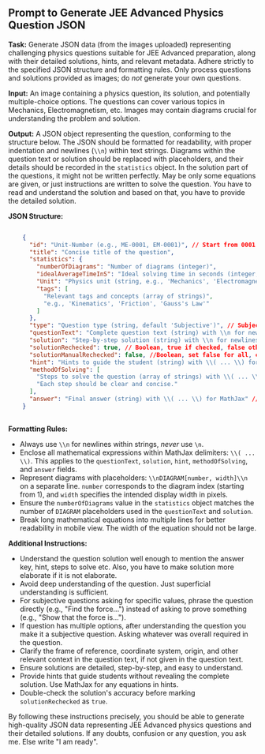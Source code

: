 

## Prompt to Generate JEE Advanced Physics Question JSON

**Task:** Generate JSON data (from the images uploaded) representing challenging physics questions suitable for JEE Advanced preparation, along with their detailed solutions, hints, and relevant metadata.  Adhere strictly to the specified JSON structure and formatting rules.  Only process questions and solutions provided as images; do *not* generate your own questions.

**Input:** An image containing a physics question, its solution, and potentially multiple-choice options. The questions can cover various topics in Mechanics, Electromagnetism, etc. Images may contain diagrams crucial for understanding the problem and solution.

**Output:** A JSON object representing the question, conforming to the structure below. The JSON should be formatted for readability, with proper indentation and newlines (`\\n`) within text strings.  Diagrams within the question text or solution should be replaced with placeholders, and their details should be recorded in the `statistics` object. In the solution part of the questions, it might not be written perfectly. May be only some equations are given, or just instructions are written to solve the question. You have to read and understand the solution and based on that, you have to provide the detailed solution.

**JSON Structure:**

```json

    {
      "id": "Unit-Number (e.g., ME-0001, EM-0001)", // Start from 0001 for each unit.  ME for Mechanics, EM for Electromagnetism, etc.
      "title": "Concise title of the question",
      "statistics": {
        "numberOfDiagrams": "Number of diagrams (integer)",
        "idealAverageTimeInS": "Ideal solving time in seconds (integer, default 600)",
        "Unit": "Physics unit (string, e.g., 'Mechanics', 'Electromagnetism')", // Mechanics, Application of Mechanics, Heat and Thermodynamics, Electromagnetism, Optics, Modern Physics
        "tags": [
          "Relevant tags and concepts (array of strings)",
          "e.g., 'Kinematics', 'Friction', 'Gauss's Law'"
        ]
      },
      "type": "Question type (string, default 'Subjective')", // Subjective, Single Correct, Multiple Correct, Integer Type
      "questionText": "Complete question text (string) with \\n for newlines and \\( ... \\) for MathJax", // DIAGRAM[number, width] for diagram placeholder
      "solution": "Step-by-step solution (string) with \\n for newlines and \\( ... \\) for MathJax", // DIAGRAM[number, width] for diagram placeholder
      "solutionRechecked": true, // Boolean, true if checked, false otherwise
      "solutionManualRechecked": false, //Boolean, set false for all, change manually to true
      "hint": "Hints to guide the student (string) with \\( ... \\) for MathJax",
      "methodOfSolving": [
        "Steps to solve the question (array of strings) with \\( ... \\) for MathJax" ,
        "Each step should be clear and concise."
      ],
      "answer": "Final answer (string) with \\( ... \\) for MathJax" //For MCQ, mention the option, and for others mention the exact answer
    }
  
```

**Formatting Rules:**

*   Always use `\\n` for newlines within strings, *never* use `\n`.
*   Enclose all mathematical expressions within MathJax delimiters: `\\( ... \\)`.  This applies to the `questionText`, `solution`, `hint`, `methodOfSolving`, and `answer` fields.
*   Represent diagrams with placeholders: `\\nDIAGRAM[number, width]\\n` on a separate line.  `number` corresponds to the diagram index (starting from 1), and `width` specifies the intended display width in pixels.
*   Ensure the `numberOfDiagrams` value in the `statistics` object matches the number of `DIAGRAM` placeholders used in the `questionText` and `solution`.
*   Break long mathematical equations into multiple lines for better readability in mobile view. The width of the equation should not be large.


**Additional Instructions:**

*   Understand the question solution well enough to mention the answer key, hint, steps to solve etc. Also, you have to make solution more elaborate if it is not elaborate.
*   Avoid deep understanding of the question. Just superficial understanding is sufficient.
*   For subjective questions asking for specific values, phrase the question directly (e.g., "Find the force...") instead of asking to prove something (e.g., "Show that the force is...").
*   If question has multiple options, after understanding the question you make it a subjective question. Asking whatever was overall required in the question.
*   Clarify the frame of reference, coordinate system, origin, and other relevant context in the question text, if not given in the question text.
*   Ensure solutions are detailed, step-by-step, and easy to understand.
*   Provide hints that guide students without revealing the complete solution.  Use MathJax for any equations in hints.
*   Double-check the solution's accuracy before marking `solutionRechecked` as `true`.



By following these instructions precisely, you should be able to generate high-quality JSON data representing JEE Advanced physics questions and their detailed solutions. If any doubts, confusion or any question, you ask me. Else write "I am ready".
